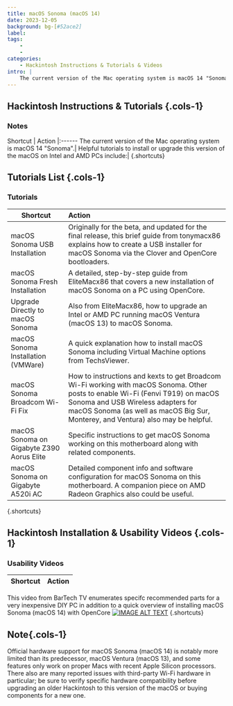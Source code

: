 ```yaml
---
title: macOS Sonoma (macOS 14)
date: 2023-12-05
background: bg-[#52ace2]
label: 
tags: 
    - 
    - 
categories:
    - Hackintosh Instructions & Tutorials & Videos
intro: |
    The current version of the Mac operating system is macOS 14 "Sonoma".
---
```




Hackintosh Instructions & Tutorials {.cols-1}
------------------
### Notes
Shortcut | Action
|:------
The current version of the Mac operating system is macOS 14 "Sonoma".|
Helpful tutorials to install or upgrade this version of the macOS on Intel and AMD PCs include:|
{.shortcuts}


Tutorials List {.cols-1}
------------------
### Tutorials

Shortcut | Action
---|:---
macOS Sonoma USB Installation | Originally for the beta, and updated for the final release, this brief guide from tonymacx86 explains how to create a USB installer for macOS Sonoma via the Clover and OpenCore bootloaders.
macOS Sonoma Fresh Installation	| A detailed, step-by-step guide from EliteMacx86 that covers a new installation of macOS Sonoma on a PC using OpenCore.
Upgrade Directly to macOS Sonoma| Also from EliteMacx86, how to upgrade an Intel or AMD PC running macOS Ventura (macOS 13) to macOS Sonoma.
macOS Sonoma Installation (VMWare) | A quick explanation how to install macOS Sonoma including Virtual Machine options from TechsViewer.
macOS Sonoma Broadcom Wi-Fi Fix | How to instructions and kexts to get Broadcom Wi-Fi working with macOS Sonoma. Other posts to enable Wi-Fi (Fenvi T919) on macOS Sonoma and USB Wireless adapters for macOS Sonoma (as well as macOS Big Sur, Monterey, and Ventura) also may be helpful.
macOS Sonoma on Gigabyte Z390 Aorus Elite | Specific instructions to get macOS Sonoma working on this motherboard along with related components.
macOS Sonoma on Gigabyte A520i AC | Detailed component info and software configuration for macOS Sonoma on this motherboard. A companion piece on AMD Radeon Graphics also could be useful.
{.shortcuts}


Hackintosh Installation & Usability Videos {.cols-1}
------------------
### Usability Videos

Shortcut | Action
---|:---
This video from BarTech TV enumerates specifc recommended parts for a very inexpensive DIY PC in addition to a quick overview of installing macOS Sonoma (macOS 14) with OpenCore 
[![IMAGE ALT TEXT](http://img.youtube.com/vi/klixuLxeiwY/0.jpg)](https://youtu.be/klixuLxeiwY "CameraMaster")
{.shortcuts}


Note{.cols-1}
--------
Official hardware support for macOS Sonoma (macOS 14) is notably more limited than its predecessor, macOS Ventura (macOS 13), and some features only work on proper Macs with recent Apple Silicon processors. There also are many reported issues with third-party Wi-Fi hardware in particular; be sure to verify specific hardware compatibility before upgrading an older Hackintosh to this version of the macOS or buying components for a new one.
